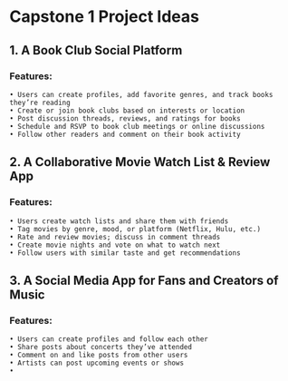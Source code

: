 # Capstone 1 Project Ideas

## 1. A Book Club Social Platform
### Features:
    • Users can create profiles, add favorite genres, and track books they’re reading
    • Create or join book clubs based on interests or location
    • Post discussion threads, reviews, and ratings for books
    • Schedule and RSVP to book club meetings or online discussions
    • Follow other readers and comment on their book activity

    
## 2. A Collaborative Movie Watch List & Review App
### Features:
    • Users create watch lists and share them with friends
    • Tag movies by genre, mood, or platform (Netflix, Hulu, etc.)
    • Rate and review movies; discuss in comment threads
    • Create movie nights and vote on what to watch next
    • Follow users with similar taste and get recommendations


## 3. A Social Media App for Fans and Creators of Music
### Features:
    • Users can create profiles and follow each other
    • Share posts about concerts they’ve attended
    • Comment on and like posts from other users
    • Artists can post upcoming events or shows
    • 
